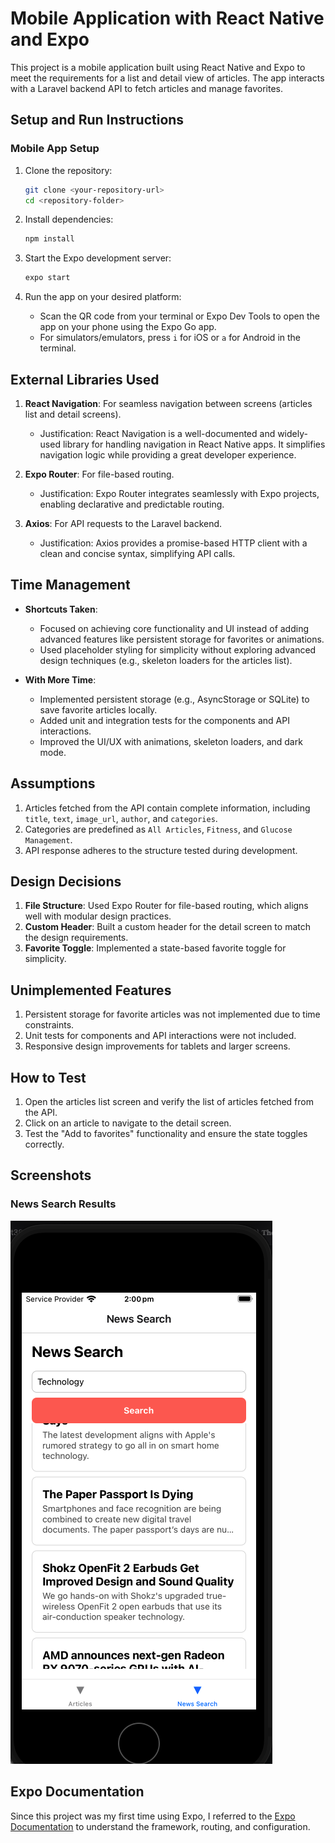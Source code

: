 
# Mobile Application with React Native and Expo

This project is a mobile application built using React Native and Expo to meet the requirements for a list and detail view of articles. The app interacts with a Laravel backend API to fetch articles and manage favorites.

## **Setup and Run Instructions**

### **Mobile App Setup**
1. Clone the repository:
   ```bash
   git clone <your-repository-url>
   cd <repository-folder>
   ```

2. Install dependencies:
   ```bash
   npm install
   ```

3. Start the Expo development server:
   ```bash
   expo start
   ```

4. Run the app on your desired platform:
   - Scan the QR code from your terminal or Expo Dev Tools to open the app on your phone using the Expo Go app.
   - For simulators/emulators, press `i` for iOS or `a` for Android in the terminal.

## **External Libraries Used**

1. **React Navigation**: For seamless navigation between screens (articles list and detail screens).
   - Justification: React Navigation is a well-documented and widely-used library for handling navigation in React Native apps. It simplifies navigation logic while providing a great developer experience.

2. **Expo Router**: For file-based routing.
   - Justification: Expo Router integrates seamlessly with Expo projects, enabling declarative and predictable routing.

3. **Axios**: For API requests to the Laravel backend.
   - Justification: Axios provides a promise-based HTTP client with a clean and concise syntax, simplifying API calls.

## **Time Management**

- **Shortcuts Taken**:
   - Focused on achieving core functionality and UI instead of adding advanced features like persistent storage for favorites or animations.
   - Used placeholder styling for simplicity without exploring advanced design techniques (e.g., skeleton loaders for the articles list).

- **With More Time**:
   - Implemented persistent storage (e.g., AsyncStorage or SQLite) to save favorite articles locally.
   - Added unit and integration tests for the components and API interactions.
   - Improved the UI/UX with animations, skeleton loaders, and dark mode.

## **Assumptions**

1. Articles fetched from the API contain complete information, including `title`, `text`, `image_url`, `author`, and `categories`.
2. Categories are predefined as `All Articles`, `Fitness`, and `Glucose Management`.
3. API response adheres to the structure tested during development.


## **Design Decisions**

1. **File Structure**: Used Expo Router for file-based routing, which aligns well with modular design practices.
2. **Custom Header**: Built a custom header for the detail screen to match the design requirements.
3. **Favorite Toggle**: Implemented a state-based favorite toggle for simplicity.

## **Unimplemented Features**

1. Persistent storage for favorite articles was not implemented due to time constraints.
2. Unit tests for components and API interactions were not included.
3. Responsive design improvements for tablets and larger screens.

## **How to Test**

1. Open the articles list screen and verify the list of articles fetched from the API.
2. Click on an article to navigate to the detail screen.
3. Test the "Add to favorites" functionality and ensure the state toggles correctly.

## **Screenshots**

### News Search Results
![NewsSearch](NewsSearch.png)

## **Expo Documentation**

Since this project was my first time using Expo, I referred to the [Expo Documentation](https://docs.expo.dev/) to understand the framework, routing, and configuration.
